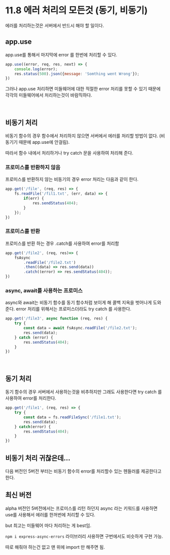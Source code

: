 # 11.8 에러 처리의 모든것 (동기, 비동기)
에러를 처리하는것은 서버에서 반드시 해야 할 일이다. 

## app.use
app.use를 통해서 마지막에 error 를 한번에 처리할 수 있다. 
```js
app.use((error, req, res, next) => {
	console.log(error);
	res.status(500).json({message: 'Somthing went Wrong'});
})
```
그러나 app.use 처리하면 미들웨어에 대한 적절한 error 처리를 못할 수 있기 때문에 각각의 미들웨어에서 처리하는것이 바람직하다.

<br/>

## 비동기 처리
비동기 함수의 경우 함수에서 처리하지 않으면 서버에서 에러를 처리할 방법이 없다. (비동기기 때문에 app.use에 안걸림). 

따라서 함수 내에서 처리하거나 try catch 문을 사용하여 처리해 준다. 

### 프로미스를 반환하지 않음
프로미스를 반환하지 않는 비동기의 경우 error 처리는 다음과 같이 한다.
```js
app.get('/file', (req, res) => {
	fs.readFile('/fil1.txt', (err, data) => {
		if(err) {
			res.sendStatus(404);
		}
	});
})
```
### 프로미스를 반환
프로미스를 반환 하는 경우 .catch를 사용하여 error를 처리함
```js
app.get('/file2', (req, res)=> {
	fsAsync
		.readFile('/file2.txt')
		.then((data) => res.send(data))
		.catch((error) => res.sendStatus(404));
})
```
### async, await를 사용하는 프로미스
async와 await는 비동기 함수를 동기 함수처럼 보이게 해 콜백 지옥을 벗어나게 도와준다. error 처리를 위해서는 프로미스더라도 try catch 를 사용한다.
```js
app.get('/file3', async function (req, res) {
	try {
		const data = await fsAsync.readFile('/file2.txt');
		res.send(data);
	} catch (error) {
		res.sendStatus(404);
	}
})
```

<br/>


## 동기 처리
동기 함수의 경우 서버에서 사용하는것을 비추하지만 그래도 사용한다면 try catch 를 사용하여 error를 처리한다.
```js
app.get('/file1', (req, res) => {
	try {
		const data = fs.readFileSync('/file1.txt');
		res.send(data);
	} catch(error) {
		res.sendStatus(404);
	}
})
```

## 비동기 처리 귀찮은데...
다음 버전인 5버전 부터는 비동기 함수의 error를 처리할수 있는 헨들러를 제공한다고 한다.


## 최신 버전
alpha 버전인 5버전에서는 프로미스를 리턴 하던지 async 라는 키워드를 사용하면 use를 사용해서 에러를 한꺼번에 처리할 수 있다.

but 최고는 미들웨어 마다 처리하는 게 best임. 

`npm i express-async-errors` 라이브러리 사용하면 구번에서도 비슷하게 구현 가능.

따로 해줘야 하는건 없고 맨 위에 import 만 해주면 됨. 